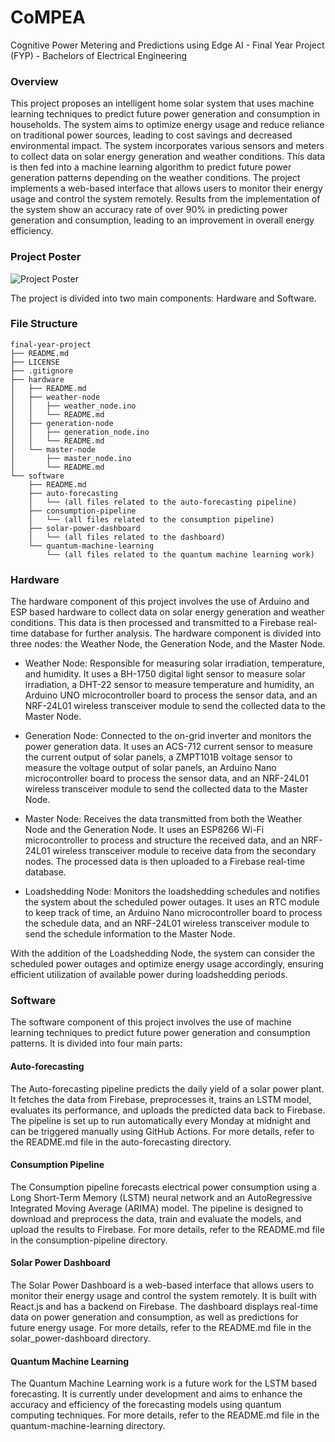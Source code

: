 # CoMPEA
Cognitive Power Metering and Predictions using Edge AI - Final Year Project (FYP) - Bachelors of Electrical Engineering

### Overview
This project proposes an intelligent home solar system that uses machine learning techniques to predict future power generation and consumption in households. The system aims to optimize energy usage and reduce reliance on traditional power sources, leading to cost savings and decreased environmental impact. The system incorporates various sensors and meters to collect data on solar energy generation and weather conditions. This data is then fed into a machine learning algorithm to predict future power generation patterns depending on the weather conditions. The project implements a web-based interface that allows users to monitor their energy usage and control the system remotely. Results from the implementation of the system show an accuracy rate of over 90% in predicting power generation and consumption, leading to an improvement in overall energy efficiency.

### Project Poster
![Project Poster](./assets/poster.jpg)

The project is divided into two main components: Hardware and Software.

### File Structure
```
final-year-project
├── README.md
├── LICENSE
├── .gitignore
├── hardware
│   ├── README.md
│   ├── weather-node
│   │   ├── weather_node.ino
│   │   └── README.md
│   ├── generation-node
│   │   ├── generation_node.ino
│   │   └── README.md
│   └── master-node
│       ├── master_node.ino
│       └── README.md
└── software
    ├── README.md
    ├── auto-forecasting
    │   └── (all files related to the auto-forecasting pipeline)
    ├── consumption-pipeline
    │   └── (all files related to the consumption pipeline)
    ├── solar-power-dashboard
    │   └── (all files related to the dashboard)
    └── quantum-machine-learning
        └── (all files related to the quantum machine learning work)
```

### Hardware
The hardware component of this project involves the use of Arduino and ESP based hardware to collect data on solar energy generation and weather conditions. This data is then processed and transmitted to a Firebase real-time database for further analysis. The hardware component is divided into three nodes: the Weather Node, the Generation Node, and the Master Node.

- Weather Node: Responsible for measuring solar irradiation, temperature, and humidity. It uses a BH-1750 digital light sensor to measure solar irradiation, a DHT-22 sensor to measure temperature and humidity, an Arduino UNO microcontroller board to process the sensor data, and an NRF-24L01 wireless transceiver module to send the collected data to the Master Node.

- Generation Node: Connected to the on-grid inverter and monitors the power generation data. It uses an ACS-712 current sensor to measure the current output of solar panels, a ZMPT101B voltage sensor to measure the voltage output of solar panels, an Arduino Nano microcontroller board to process the sensor data, and an NRF-24L01 wireless transceiver module to send the collected data to the Master Node.

- Master Node: Receives the data transmitted from both the Weather Node and the Generation Node. It uses an ESP8266 Wi-Fi microcontroller to process and structure the received data, and an NRF-24L01 wireless transceiver module to receive data from the secondary nodes. The processed data is then uploaded to a Firebase real-time database.

- Loadshedding Node: Monitors the loadshedding schedules and notifies the system about the scheduled power outages. It uses an RTC module to keep track of time, an Arduino Nano microcontroller board to process the schedule data, and an NRF-24L01 wireless transceiver module to send the schedule information to the Master Node.

With the addition of the Loadshedding Node, the system can consider the scheduled power outages and optimize energy usage accordingly, ensuring efficient utilization of available power during loadshedding periods.

### Software
The software component of this project involves the use of machine learning techniques to predict future power generation and consumption patterns. It is divided into four main parts:

#### Auto-forecasting
The Auto-forecasting pipeline predicts the daily yield of a solar power plant. It fetches the data from Firebase, preprocesses it, trains an LSTM model, evaluates its performance, and uploads the predicted data back to Firebase. The pipeline is set up to run automatically every Monday at midnight and can be triggered manually using GitHub Actions. For more details, refer to the README.md file in the auto-forecasting directory.

#### Consumption Pipeline
The Consumption pipeline forecasts electrical power consumption using a Long Short-Term Memory (LSTM) neural network and an AutoRegressive Integrated Moving Average (ARIMA) model. The pipeline is designed to download and preprocess the data, train and evaluate the models, and upload the results to Firebase. For more details, refer to the README.md file in the consumption-pipeline directory.

#### Solar Power Dashboard
The Solar Power Dashboard is a web-based interface that allows users to monitor their energy usage and control the system remotely. It is built with React.js and has a backend on Firebase. The dashboard displays real-time data on power generation and consumption, as well as predictions for future energy usage. For more details, refer to the README.md file in the solar_power-dashboard directory.

#### Quantum Machine Learning
The Quantum Machine Learning work is a future work for the LSTM based forecasting. It is currently under development and aims to enhance the accuracy and efficiency of the forecasting models using quantum computing techniques. For more details, refer to the README.md file in the quantum-machine-learning directory.
